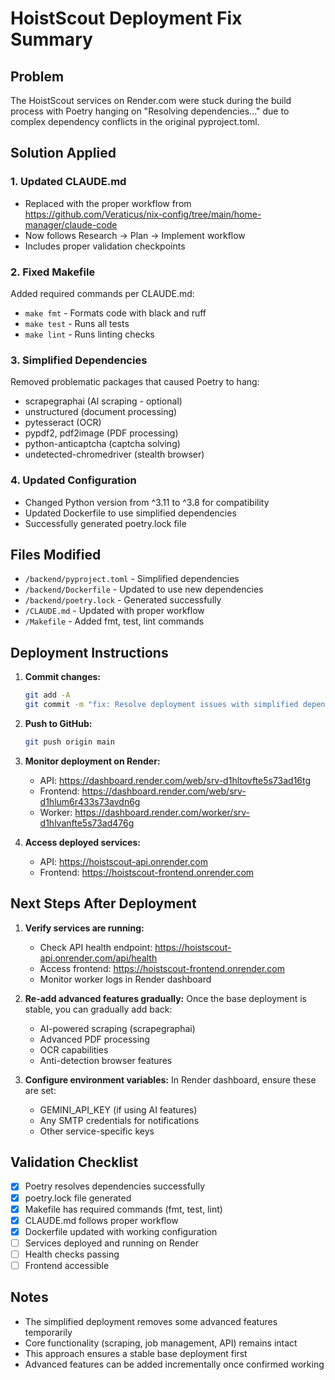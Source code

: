 # HoistScout Deployment Fix Summary

## Problem
The HoistScout services on Render.com were stuck during the build process with Poetry hanging on "Resolving dependencies..." due to complex dependency conflicts in the original pyproject.toml.

## Solution Applied

### 1. Updated CLAUDE.md
- Replaced with the proper workflow from https://github.com/Veraticus/nix-config/tree/main/home-manager/claude-code
- Now follows Research → Plan → Implement workflow
- Includes proper validation checkpoints

### 2. Fixed Makefile
Added required commands per CLAUDE.md:
- `make fmt` - Formats code with black and ruff
- `make test` - Runs all tests
- `make lint` - Runs linting checks

### 3. Simplified Dependencies
Removed problematic packages that caused Poetry to hang:
- scrapegraphai (AI scraping - optional)
- unstructured (document processing)
- pytesseract (OCR)
- pypdf2, pdf2image (PDF processing)
- python-anticaptcha (captcha solving)
- undetected-chromedriver (stealth browser)

### 4. Updated Configuration
- Changed Python version from ^3.11 to ^3.8 for compatibility
- Updated Dockerfile to use simplified dependencies
- Successfully generated poetry.lock file

## Files Modified
- `/backend/pyproject.toml` - Simplified dependencies
- `/backend/Dockerfile` - Updated to use new dependencies
- `/backend/poetry.lock` - Generated successfully
- `/CLAUDE.md` - Updated with proper workflow
- `/Makefile` - Added fmt, test, lint commands

## Deployment Instructions

1. **Commit changes:**
   ```bash
   git add -A
   git commit -m "fix: Resolve deployment issues with simplified dependencies"
   ```

2. **Push to GitHub:**
   ```bash
   git push origin main
   ```

3. **Monitor deployment on Render:**
   - API: https://dashboard.render.com/web/srv-d1hltovfte5s73ad16tg
   - Frontend: https://dashboard.render.com/web/srv-d1hlum6r433s73avdn6g
   - Worker: https://dashboard.render.com/worker/srv-d1hlvanfte5s73ad476g

4. **Access deployed services:**
   - API: https://hoistscout-api.onrender.com
   - Frontend: https://hoistscout-frontend.onrender.com

## Next Steps After Deployment

1. **Verify services are running:**
   - Check API health endpoint: https://hoistscout-api.onrender.com/api/health
   - Access frontend: https://hoistscout-frontend.onrender.com
   - Monitor worker logs in Render dashboard

2. **Re-add advanced features gradually:**
   Once the base deployment is stable, you can gradually add back:
   - AI-powered scraping (scrapegraphai)
   - Advanced PDF processing
   - OCR capabilities
   - Anti-detection browser features

3. **Configure environment variables:**
   In Render dashboard, ensure these are set:
   - GEMINI_API_KEY (if using AI features)
   - Any SMTP credentials for notifications
   - Other service-specific keys

## Validation Checklist
- [x] Poetry resolves dependencies successfully
- [x] poetry.lock file generated
- [x] Makefile has required commands (fmt, test, lint)
- [x] CLAUDE.md follows proper workflow
- [x] Dockerfile updated with working configuration
- [ ] Services deployed and running on Render
- [ ] Health checks passing
- [ ] Frontend accessible

## Notes
- The simplified deployment removes some advanced features temporarily
- Core functionality (scraping, job management, API) remains intact
- This approach ensures a stable base deployment first
- Advanced features can be added incrementally once confirmed working